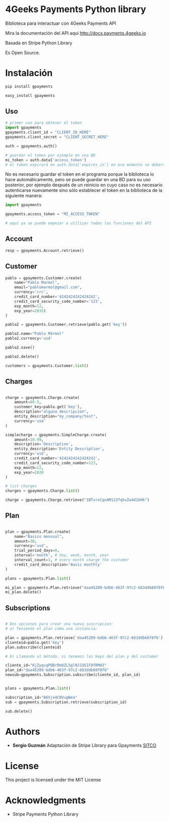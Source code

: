 # 4Geeks Payments Python library

Biblioteca para interactuar con 4Geeks Payments API

Mira la documentación del API aqui http://docs.payments.4geeks.io

Basada en Stripe Python Library

Es Open Source.


Instalación
===========

```sh
pip install gpayments
```

```sh
easy_install gpayments
```

## Uso


```python
# primer uso para obtener el token
import gpayments
gpayments.client_id = "CLIENT_ID_HERE"
gpayments.client_secret = "CLIENT_SECRET_HERE"

auth = gpayments.auth()

# guardar el token por ejemplo en una BD
mi_token = auth.data['access_token']
# el token expirará en auth.data['expires_in'] en ese momento se deberá autenticar otra vez

```

No es necesario guardar el token en el programa porque la biblioteca lo hace automáticamente, pero se puede guardar en 
una BD para su uso posterior, por ejemplo después de un reinicio en cuyo caso no es necesario autenticarse nuevamente 
sino sólo establecer el token en la biblioteca de la siguiente manera:

```python
import gpayments

gpayments.access_token = "MI_ACCESS_TOKEN"

# aquí ya se puede empezar a utilizar todas las funciones del API
```

## Account

```python
resp = gpayments.Account.retrieve()
```

## Customer

```python
pablo = gpayments.Customer.create(
    name="Pablo Marmol",
    email="pablomarmol@gmail.com",
    currency='crc',
    credit_card_number='4242424242424242',
    credit_card_security_code_number='123',
    exp_month=12,
    exp_year=2035)
)

pablo2 = gpayments.Customer.retrieve(pablo.get('key'))

pablo2.name="Pablo Mármol"
pablo2.currency='usd'

pablo2.save()

pablo2.delete()

customers = gpayments.Customer.list()
```

## Charges
```python

charge = gpayments.Charge.create(
    amount=80.5,
    customer_key=pablo.get('key'),
    description="alguna descripcion",
    entity_description="my_company/test",
    currency='usd'
)

simplecharge = gpayments.SimpleCharge.create(
    amount=10.99,
    description='Description',
    entity_description='Entity Description',
    currency='usd',
    credit_card_number='4242424242424242',
    credit_card_security_code_number=123,
    exp_month=12,
    exp_year=2020
)

# list charges
charges = gpayments.Charge.list()

charge = gpayments.Charge.retrieve("1BTvroCqnAM123fqhvZw4d1kHk")

```

## Plan

```python

plan = gpayments.Plan.create(
    name="Basico mensual",
    amount=30,
    currency='usd',
    trial_period_days=0,
    interval='month', # day, week, month, year
    interval_count=1, # every month charge the customer
    credit_card_description='Basic monthly'
)

plans = gpayments.Plan.list()

mi_plan = gpayments.Plan.retrieve("daa45209-bdb6-463f-97c2-683ddb60f8f6")
mi_plan.delete()
```

## Subscriptions

```python

# Dos opciones para crear una nueva suscripcion:
# a) Teniendo el plan como una instancia:

plan = gpayments.Plan.retrieve('daa45209-bdb6-463f-97c2-683ddb60f8f6')
clienteid=pablo.get('key')
plan.subscribe(clienteid)

# b) Llamando al método, si tenemos las keys del plan y del customer

cliente_id="KjZyqvqPQBrDmOZL5glNJ1QS1F8fRM03"
plan_id="daa45209-bdb6-463f-97c2-683ddb60f8f6"
newsub=gpayments.Subscription.subscribe(cliente_id, plan_id)


plans = gpayments.Plan.list()

subscription_id="B6Vje4CBVugWea"
sub = gpayments.Subscription.retrieve(subscription_id)

sub.delete()

```

# Authors
* **Sergio Guzmán** Adaptación de Stripe Library para Gpayments [SITCO](http://www.sitcocr.com)

# License

This project is licensed under the MIT License

# Acknowledgments
* Stripe Payments Python Library